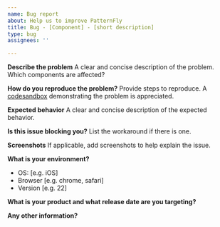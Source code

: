 ```yaml
---
name: Bug report
about: Help us to improve PatternFly
title: Bug - [Component] - [short description]
type: bug
assignees: ''

---
```


**Describe the problem**
A clear and concise description of the problem. Which components are affected?

**How do you reproduce the problem?**
Provide steps to reproduce. A [codesandbox](https://codesandbox.io/s/serverless-cherry-q9t3f ) demonstrating the problem is appreciated.

**Expected behavior**
A clear and concise description of the expected behavior.

**Is this issue blocking you?**
List the workaround if there is one.

**Screenshots**
If applicable, add screenshots to help explain the issue.

**What is your environment?**
 - OS: [e.g. iOS]
 - Browser [e.g. chrome, safari]
 - Version [e.g. 22]

**What is your product and what release date are you targeting?**

**Any other information?**
